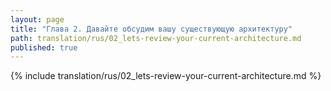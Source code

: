 ```yaml
---
layout: page
title: "Глава 2. Давайте обсудим вашу существующую архитектуру"
path: translation/rus/02_lets-review-your-current-architecture.md
published: true
---
```


{% include translation/rus/02_lets-review-your-current-architecture.md %}

